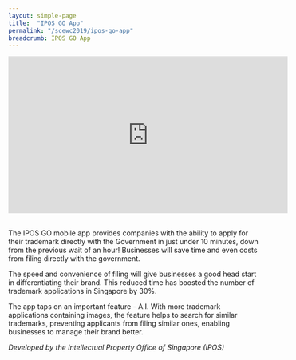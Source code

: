 ```yaml
---
layout: simple-page
title:  "IPOS GO App"
permalink: "/scewc2019/ipos-go-app"
breadcrumb: IPOS GO App
---
```


<div class="bp-youtube">
  <iframe width="560" height="315" src="https://www.youtube.com/embed/OVKSgiMhSnE" frameborder="0" allow="autoplay; encrypted-media" allowfullscreen></iframe>
</div>
<br>

The IPOS GO mobile app provides companies with the ability to apply for their trademark directly with the Government in just under 10 minutes, down from the previous wait of an hour! Businesses will save time and even costs from filing directly with the government.

The speed and convenience of filing will give businesses a good head start in differentiating their brand. This reduced time has boosted the number of trademark applications in Singapore by 30%.

The app taps on an important feature - A.I. With more trademark applications containing images, the feature helps to search for similar trademarks, preventing applicants from filing similar ones, enabling businesses to manage their brand better. 

*Developed by the Intellectual Property Office of Singapore (IPOS)*
